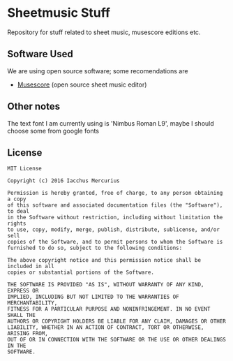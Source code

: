 # Sheetmusic Stuff

Repository for stuff related to sheet music, musescore editions etc.

## Software Used

We are using open source software; some recomendations are

* [Musescore](https://musescore.org) (open source sheet music editor)


## Other notes

The text font I am currently using is 'Nimbus Roman L9', maybe I should choose
some from google fonts

## License

```
MIT License

Copyright (c) 2016 Iacchus Mercurius

Permission is hereby granted, free of charge, to any person obtaining a copy
of this software and associated documentation files (the "Software"), to deal
in the Software without restriction, including without limitation the rights
to use, copy, modify, merge, publish, distribute, sublicense, and/or sell
copies of the Software, and to permit persons to whom the Software is
furnished to do so, subject to the following conditions:

The above copyright notice and this permission notice shall be included in all
copies or substantial portions of the Software.

THE SOFTWARE IS PROVIDED "AS IS", WITHOUT WARRANTY OF ANY KIND, EXPRESS OR
IMPLIED, INCLUDING BUT NOT LIMITED TO THE WARRANTIES OF MERCHANTABILITY,
FITNESS FOR A PARTICULAR PURPOSE AND NONINFRINGEMENT. IN NO EVENT SHALL THE
AUTHORS OR COPYRIGHT HOLDERS BE LIABLE FOR ANY CLAIM, DAMAGES OR OTHER
LIABILITY, WHETHER IN AN ACTION OF CONTRACT, TORT OR OTHERWISE, ARISING FROM,
OUT OF OR IN CONNECTION WITH THE SOFTWARE OR THE USE OR OTHER DEALINGS IN THE
SOFTWARE.
```
